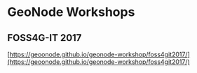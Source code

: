 # GeoNode Workshops

## FOSS4G-IT 2017

[https://geoonode.github.io/geonode-workshop/foss4git2017/](https://geoonode.github.io/geonode-workshop/foss4git2017/)

